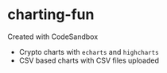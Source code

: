 # charting-fun
Created with CodeSandbox


- Crypto charts with `echarts` and `highcharts` 
- CSV based charts with CSV files uploaded
